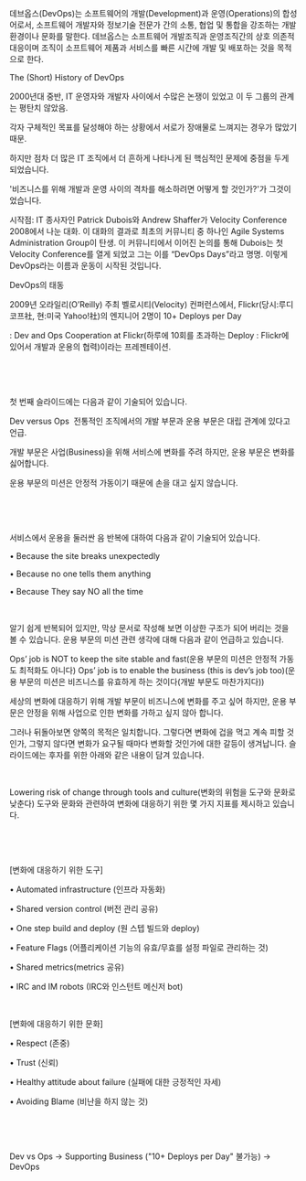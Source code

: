데브옵스(DevOps)는 소프트웨어의 개발(Development)과 운영(Operations)의 합성어로서, 소프트웨어 개발자와 정보기술 전문가 간의 소통, 협업 및 통합을 강조하는 개발 환경이나 문화를 말한다. 데브옵스는 소프트웨어 개발조직과 운영조직간의 상호 의존적 대응이며 조직이 소프트웨어 제품과 서비스를 빠른 시간에 개발 및 배포하는 것을 목적으로 한다.



The (Short) History of DevOps









2000년대 중반, IT 운영자와 개발자 사이에서 수많은 논쟁이 있었고 이 두 그룹의 관계는 평탄치 않았음.

각자 구체적인 목표를 달성해야 하는 상황에서 서로가 장애물로 느껴지는 경우가 많았기 때문.


하지만 점차 더 많은 IT 조직에서 더 흔하게 나타나게 된 핵심적인 문제에 중점을 두게 되었습니다.

'비즈니스를 위해 개발과 운영 사이의 격차를 해소하려면 어떻게 할 것인가?'가 그것이었습니다.

시작점: IT 종사자인 Patrick Dubois와 Andrew Shaffer가 Velocity Conference 2008에서 나눈 대화.
이 대화의 결과로 최초의 커뮤니티 중 하나인 Agile Systems Administration Group이 탄생.
이 커뮤니티에서 이어진 논의를 통해 Dubois는 첫 Velocity Conference를 열게 되었고 그는 이를 “DevOps Days”라고 명명.
이렇게 DevOps라는 이름과 운동이 시작된 것입니다. 


DevOps의 태동

2009년 오라일리(O’Reilly) 주최 벨로시티(Velocity) 컨퍼런스에서, Flickr(당시:루디코프社, 현:미국 Yahoo!社)의 엔지니어 2명이 10+ Deploys per Day

: Dev and Ops Cooperation at Flickr(하루에 10회를 초과하는 Deploy : Flickr에 있어서 개발과 운용의 협력)이라는 프레젠테이션.

​

​

첫 번째 슬라이드에는 다음과 같이 기술되어 있습니다.

Dev versus Ops 
전통적인 조직에서의 개발 부문과 운용 부문은 대립 관계에 있다고 언급.

개발 부문은 사업(Business)을 위해 서비스에 변화를 주려 하지만, 운용 부문은 변화를 싫어합니다.

운용 부문의 미션은 안정적 가동이기 때문에 손을 대고 싶지 않습니다. 



​

​

서비스에서 운용을 둘러싼 음 반복에 대하여 다음과 같이 기술되어 있습니다.

• Because the site breaks unexpectedly

• Because no one tells them anything

• Because They say NO all the time



​

알기 쉽게 반복되어 있지만, 막상 문서로 작성해 보면 이상한 구조가 되어 버리는 것을 볼 수 있습니다. 운용 부문의 미션 관련 생각에 대해 다음과 같이 언급하고 있습니다.

Ops’ job is NOT to keep the site stable and fast(운용 부문의 미션은 안정적 가동도 최적화도 아니다)
Ops’ job is to enable the business (this is dev’s job too)(운용 부문의 미션은 비즈니스를 유효하게 하는 것이다(개발 부문도 마찬가지다))
​

세상의 변화에 대응하기 위해 개발 부문이 비즈니스에 변화를 주고 싶어 하지만, 운용 부문은 안정을 위해 사업으로 인한 변화를 가하고 싶지 않아 합니다.

그러나 뒤돌아보면 양쪽의 목적은 일치합니다. 그렇다면 변화에 겁을 먹고 계속 피할 것인가, 그렇지 않다면 변화가 요구될 때마다 변화할 것인가에 대한 갈등이 생겨납니다. 슬라이드에는 후자를 위한 아래와 같은 내용이 담겨 있습니다.

​

Lowering risk of change through tools and culture(변화의 위험을 도구와 문화로 낮춘다)
도구와 문화와 관련하여 변화에 대응하기 위한 몇 가지 지표를 제시하고 있습니다.

​



​

[변화에 대응하기 위한 도구]​

• Automated infrastructure (인프라 자동화)

• Shared version control (버전 관리 공유)

• One step build and deploy (원 스텝 빌드와 deploy)

• Feature Flags (어플리케이션 기능의 유효/무효를 설정 파일로 관리하는 것)

• Shared metrics(metrics 공유)

• IRC and IM robots (IRC와 인스턴트 메신저 bot)



​

[변화에 대응하기 위한 문화]

• Respect (존중)

• Trust (신뢰)

• Healthy attitude about failure (실패에 대한 긍정적인 자세)

• Avoiding Blame (비난을 하지 않는 것)

​

​

Dev vs Ops → Supporting Business ("10+ Deploys per Day" 불가능) → DevOps
